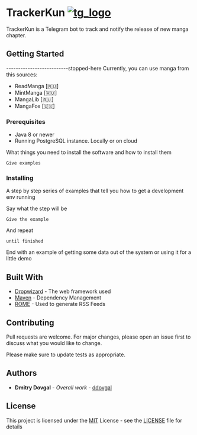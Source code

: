 # TrackerKun [![tg_logo](https://img.shields.io/badge/Telegram-bot-blue.svg?logo=Telegram&style=popout "Telegram")](http://telegram.me/TrackerKun_bot)

TrackerKun is a Telegram bot to track and notify the release of new manga chapter.

## Getting Started
--------------------------stopped-here
Currently, you can use manga from this sources:
- ReadManga [🇷🇺]
- MintManga [🇷🇺]
- MangaLib [🇷🇺]
- MangaFox [🇺🇸]

### Prerequisites

- Java 8 or newer
- Running PostgreSQL instance. Locally or on cloud

What things you need to install the software and how to install them

```
Give examples
```

### Installing

A step by step series of examples that tell you how to get a development env running

Say what the step will be

```
Give the example
```

And repeat

```
until finished
```

End with an example of getting some data out of the system or using it for a little demo

## Built With

- [Dropwizard](http://www.dropwizard.io/1.0.2/docs/) - The web framework used
- [Maven](https://maven.apache.org/) - Dependency Management
- [ROME](https://rometools.github.io/rome/) - Used to generate RSS Feeds

## Contributing
Pull requests are welcome. For major changes, please open an issue first to discuss what you would like to change.

Please make sure to update tests as appropriate.

## Authors

- **Dmitry Dovgal** - *Overall work* - [ddovgal](https://github.com/ddovgal)

## License
This project is licensed under the [MIT](https://choosealicense.com/licenses/mit/) License - see the [LICENSE](LICENSE) file for details